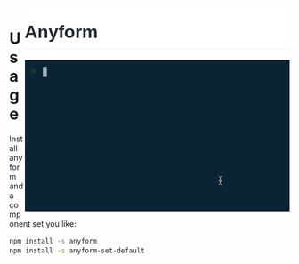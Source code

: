<img src="/packages/config/readme_resources/header2.png" align="right" height="95px">

<img src="/packages/config/readme_resources/demo1.gif" align="right" width="476px">

# Usage

Install anyform and a component set you like:

```bash
npm install -s anyform
npm install -s anyform-set-default
```

